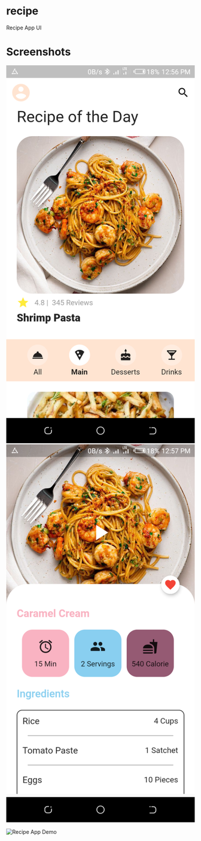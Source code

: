 # recipe

Recipe App UI

# Screenshots
<div align="center">
    <img src="/Screenshots/1.png" </img> 
    <img src="/Screenshots/2.png" </img> 
</div>

![Recipe App Demo](/Screenshots/recipe.gif)
